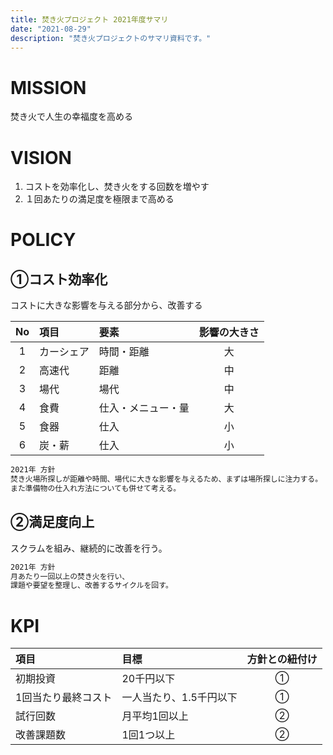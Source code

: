 ```yaml
---
title: 焚き火プロジェクト 2021年度サマリ
date: "2021-08-29"
description: "焚き火プロジェクトのサマリ資料です。"
---
```



# MISSION

焚き火で人生の幸福度を高める

# VISION

1. コストを効率化し、焚き火をする回数を増やす
2. １回あたりの満足度を極限まで高める

# POLICY

## ①コスト効率化

コストに大きな影響を与える部分から、改善する

|No|項目|要素|影響の大きさ|
|:-:|:--|:--|:-:|
|1|カーシェア|時間・距離|大|
|2|高速代|距離|中|
|3|場代|場代|中|
|4|食費|仕入・メニュー・量|大|
|5|食器|仕入|小|
|6|炭・薪|仕入|小|

```markdown
2021年 方針
焚き火場所探しが距離や時間、場代に大きな影響を与えるため、まずは場所探しに注力する。
また準備物の仕入れ方法についても併せて考える。
```

## ②満足度向上

スクラムを組み、継続的に改善を行う。

```markdown
2021年 方針
月あたり一回以上の焚き火を行い、
課題や要望を整理し、改善するサイクルを回す。
```

# KPI

|項目|目標|方針との紐付け|
|:--|:--|:-:|
|初期投資|20千円以下|①|
|1回当たり最終コスト|一人当たり、1.5千円以下|①|
|試行回数|月平均1回以上|②|
|改善課題数|1回1つ以上|②|

